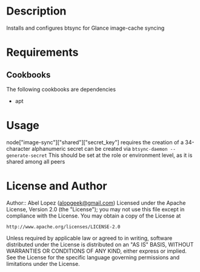 Description
===========

Installs and configures btsync for Glance image-cache syncing

Requirements
============

Cookbooks
---------

The following cookbooks are dependencies

* apt

Usage
=====

node["image-sync"]["shared"]["secret_key"] 
requires the creation of a 34-character alphanumeric secret
can be created via `btsync-daemon --generate-secret`
This should be set at the role or environment level, as it is shared among all peers

License and Author
==================

Author:: Abel Lopez (<alopgeek@gmail.com>)
Licensed under the Apache License, Version 2.0 (the "License");
you may not use this file except in compliance with the License.
You may obtain a copy of the License at

    http://www.apache.org/licenses/LICENSE-2.0

Unless required by applicable law or agreed to in writing, software
distributed under the License is distributed on an "AS IS" BASIS,
WITHOUT WARRANTIES OR CONDITIONS OF ANY KIND, either express or implied.
See the License for the specific language governing permissions and
limitations under the License.


